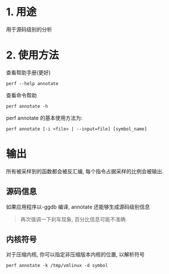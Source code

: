 
# 1. 用途

用于源码级别的分析

# 2. 使用方法

查看帮助手册(更好)

```
perf --help annotate
```

查看命令帮助

```
perf annotate -h
```

perf annotate 的基本使用方法为:

```
perf annotate [-i <file> | --input=file] [symbol_name]
```

# 输出

所有被采样到的函数都会被反汇编, 每个指令占据采样的比例会被输出.

## 源码信息

如果应用程序以-ggdb 编译, annotate 还能够生成源码级别信息

>再次强调一下刹车现象, 百分比信息可能不准确.

## 内核符号

对于压缩内核, 你可以指定非压缩版本内核的位置, 以解析符号

```
perf annotate -k /tmp/vmlinux -d symbol
```